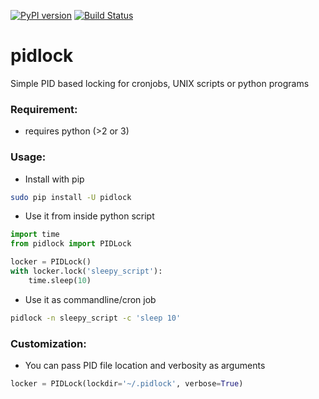 [![PyPI version](https://img.shields.io/pypi/v/pidlock.svg)](https://pypi.python.org/pypi/pidlock)
[![Build Status](https://travis-ci.org/sayanarijit/pidlock.svg?branch=v1.0.4)](https://travis-ci.org/sayanarijit/pidlock)


# pidlock

Simple PID based locking for cronjobs, UNIX scripts or python programs


### Requirement:

* requires python (>2 or 3)


### Usage:

* Install with pip

```bash
sudo pip install -U pidlock
```

* Use it from inside python script

```python
import time
from pidlock import PIDLock

locker = PIDLock()
with locker.lock('sleepy_script'):
    time.sleep(10)
```

* Use it as commandline/cron job

```bash
pidlock -n sleepy_script -c 'sleep 10'
```


### Customization:

* You can pass PID file location and verbosity as arguments

```python
locker = PIDLock(lockdir='~/.pidlock', verbose=True)
```
